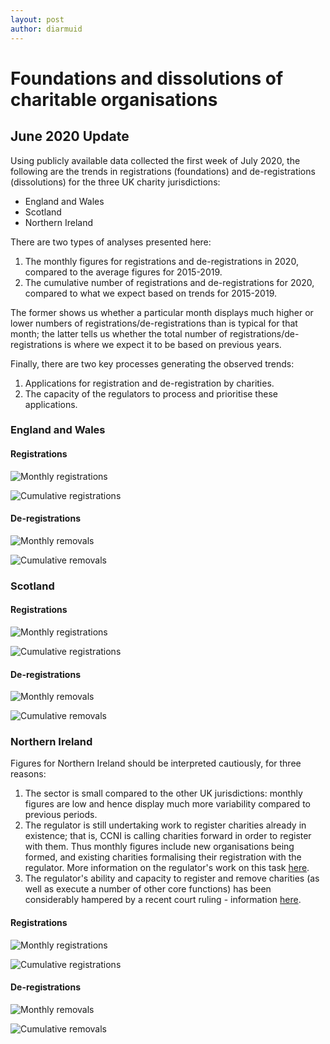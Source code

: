 ```yaml
---
layout: post
author: diarmuid
---
```


# Foundations and dissolutions of charitable organisations

## June 2020 Update

Using publicly available data collected the first week of July 2020, the following are the trends in registrations (foundations) and de-registrations (dissolutions) for the three UK charity jurisdictions:
* England and Wales
* Scotland
* Northern Ireland

There are two types of analyses presented here:
1. The monthly figures for registrations and de-registrations in 2020, compared to the average figures for 2015-2019.
2. The cumulative number of registrations and de-registrations for 2020, compared to what we expect based on trends for 2015-2019.

The former shows us whether a particular month displays much higher or lower numbers of registrations/de-registrations than is typical for that month; the latter tells us whether the total number of registrations/de-registrations is where we expect it to be based on previous years.

Finally, there are two key processes generating the observed trends:
1. Applications for registration and de-registration by charities.
2. The capacity of the regulators to process and prioritise these applications.

### England and Wales

#### Registrations

![Monthly registrations](../figures/ew-monthly-registrations-2020-07-10.png)

![Cumulative registrations](../figures/ew-monthly-cumulative-registrations-2020-07-10.png)

#### De-registrations

![Monthly removals](../figures/ew-monthly-removals-2020-07-10.png)

![Cumulative removals](../figures/ew-monthly-cumulative-removals-2020-07-10.png)

### Scotland

#### Registrations

![Monthly registrations](../figures/scot-monthly-registrations-2020-07-10.png)

![Cumulative registrations](../figures/scot-monthly-cumulative-registrations-2020-07-10.png)

#### De-registrations

![Monthly removals](../figures/scot-monthly-removals-2020-07-10.png)

![Cumulative removals](../figures/scot-monthly-cumulative-removals-2020-07-10.png)

### Northern Ireland

Figures for Northern Ireland should be interpreted cautiously, for three reasons:
1. The sector is small compared to the other UK jurisdictions: monthly figures are low and hence display much more variability compared to previous periods.
2. The regulator is still undertaking work to register charities already in existence; that is, CCNI is calling charities forward in order to register with them. Thus monthly figures include new organisations being formed, and existing charities formalising their registration with the regulator. More information on the regulator's work on this task [here](https://apps.charitycommissionni.org.uk/About_us/Contacting_us/FAQs.aspx#Registration%20begins%20date?).
3. The regulator's ability and capacity to register and remove charities (as well as execute a number of other core functions) has been considerably hampered by a recent court ruling - information [here](https://www.charitycommissionni.org.uk/news/legal-update/).

#### Registrations

![Monthly registrations](../figures/ni-monthly-registrations-2020-07-10.png)

![Cumulative registrations](../figures/ni-monthly-cumulative-registrations-2020-07-10.png)

#### De-registrations

![Monthly removals](../figures/ni-monthly-removals-2020-07-10.png)

![Cumulative removals](../figures/ni-monthly-cumulative-removals-2020-07-10.png)